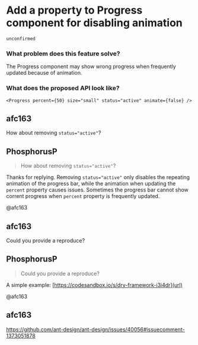 # Add a property to Progress component for disabling animation

`unconfirmed`

### What problem does this feature solve?

The Progress component may show wrong progress when frequently updated because of animation.

### What does the proposed API look like?

`<Progress percent={50} size="small" status="active" animate={false} />`

<!-- generated by ant-design-issue-helper. DO NOT REMOVE -->

## afc163

How about removing `status="active"`?

## PhosphorusP

> How about removing `status="active"`?

Thanks for replying. Removing `status="active"` only disables the repeating animation of the progress bar, while the animation when updating the `percent` property causes issues. Sometimes the progress bar cannot show corrent progress when `percent` property is frequently updated.

@afc163

## afc163

Could you provide a reproduce?

## PhosphorusP

> Could you provide a reproduce?

A simple example: [https://codesandbox.io/s/dry-framework-i3i4dr](url)

@afc163

## afc163

https://github.com/ant-design/ant-design/issues/40056#issuecomment-1373051878
